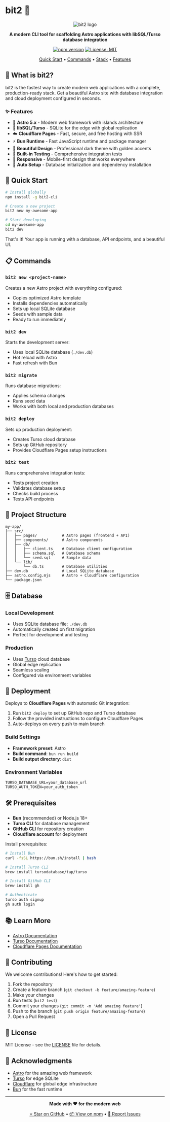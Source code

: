 # bit2 🚀

<div align="center">

![bit2 logo](https://bitbons.ai/bit-logo.svg)

**A modern CLI tool for scaffolding Astro applications with libSQL/Turso database integration**

[![npm version](https://badge.fury.io/js/bit2-cli.svg)](https://www.npmjs.com/package/bit2-cli)
[![License: MIT](https://img.shields.io/badge/License-MIT-yellow.svg)](https://opensource.org/licenses/MIT)

[Quick Start](#-quick-start) • [Commands](#-commands) • [Stack](#-tech-stack) • [Features](#-what-you-get)

</div>

## 🎯 What is bit2?

bit2 is the fastest way to create modern web applications with a complete, production-ready stack. Get a beautiful Astro site with database integration and cloud deployment configured in seconds.

### ✨ Features

- 🚀 **Astro 5.x** - Modern web framework with islands architecture
- 💾 **libSQL/Turso** - SQLite for the edge with global replication
- ☁️ **Cloudflare Pages** - Fast, secure, and free hosting with SSR
- ⚡ **Bun Runtime** - Fast JavaScript runtime and package manager
- 🎨 **Beautiful Design** - Professional dark theme with golden accents
- 🧪 **Built-in Testing** - Comprehensive integration tests
- 📱 **Responsive** - Mobile-first design that works everywhere
- 🔄 **Auto Setup** - Database initialization and dependency installation

## 🚀 Quick Start

```bash
# Install globally
npm install -g bit2-cli

# Create a new project
bit2 new my-awesome-app

# Start developing
cd my-awesome-app
bit2 dev
```

That's it! Your app is running with a database, API endpoints, and a beautiful UI.

## 📋 Commands

### `bit2 new <project-name>`
Creates a new Astro project with everything configured:
- Copies optimized Astro template
- Installs dependencies automatically
- Sets up local SQLite database
- Seeds with sample data
- Ready to run immediately

### `bit2 dev`
Starts the development server:
- Uses local SQLite database (`./dev.db`)
- Hot reload with Astro
- Fast refresh with Bun

### `bit2 migrate`
Runs database migrations:
- Applies schema changes
- Runs seed data
- Works with both local and production databases

### `bit2 deploy`
Sets up production deployment:
- Creates Turso cloud database
- Sets up GitHub repository
- Provides Cloudflare Pages setup instructions

### `bit2 test`
Runs comprehensive integration tests:
- Tests project creation
- Validates database setup
- Checks build process
- Tests API endpoints

## 📁 Project Structure

```
my-app/
├── src/
│   ├── pages/           # Astro pages (frontend + API)
│   ├── components/      # Astro components
│   ├── db/
│   │   ├── client.ts    # Database client configuration
│   │   ├── schema.sql   # Database schema
│   │   └── seed.sql     # Sample data
│   └── lib/
│       └── db.ts        # Database utilities
├── dev.db               # Local SQLite database
├── astro.config.mjs     # Astro + Cloudflare configuration
└── package.json
```

## 🗄️ Database

### Local Development
- Uses SQLite database file: `./dev.db`
- Automatically created on first migration
- Perfect for development and testing

### Production
- Uses [Turso](https://turso.tech/) cloud database
- Global edge replication
- Seamless scaling
- Configured via environment variables

## 🚀 Deployment

Deploys to **Cloudflare Pages** with automatic Git integration:

1. Run `bit2 deploy` to set up GitHub repo and Turso database
2. Follow the provided instructions to configure Cloudflare Pages
3. Auto-deploys on every push to main branch

### Build Settings
- **Framework preset**: Astro
- **Build command**: `bun run build`
- **Build output directory**: `dist`

### Environment Variables
```
TURSO_DATABASE_URL=your_database_url
TURSO_AUTH_TOKEN=your_auth_token
```

## 🛠️ Prerequisites

- **Bun** (recommended) or Node.js 18+
- **Turso CLI** for database management
- **GitHub CLI** for repository creation
- **Cloudflare account** for deployment

Install prerequisites:
```bash
# Install Bun
curl -fsSL https://bun.sh/install | bash

# Install Turso CLI
brew install tursodatabase/tap/turso

# Install GitHub CLI
brew install gh

# Authenticate
turso auth signup
gh auth login
```

## 📚 Learn More

- [Astro Documentation](https://docs.astro.build)
- [Turso Documentation](https://docs.turso.tech)
- [Cloudflare Pages Documentation](https://developers.cloudflare.com/pages)

## 🤝 Contributing

We welcome contributions! Here's how to get started:

1. Fork the repository
2. Create a feature branch (`git checkout -b feature/amazing-feature`)
3. Make your changes
4. Run tests (`bit2 test`)
5. Commit your changes (`git commit -m 'Add amazing feature'`)
6. Push to the branch (`git push origin feature/amazing-feature`)
7. Open a Pull Request

## 📝 License

MIT License - see the [LICENSE](LICENSE) file for details.

## 🙏 Acknowledgments

- [Astro](https://astro.build) for the amazing web framework
- [Turso](https://turso.tech) for edge SQLite
- [Cloudflare](https://cloudflare.com) for global edge infrastructure
- [Bun](https://bun.sh) for the fast runtime

---

<div align="center">

**Made with ❤️ for the modern web**

[⭐ Star on GitHub](https://github.com/bitbons-ai/bit2) • [📦 View on npm](https://www.npmjs.com/package/bit2-cli) • [🐛 Report Issues](https://github.com/bitbons-ai/bit2/issues)

</div>